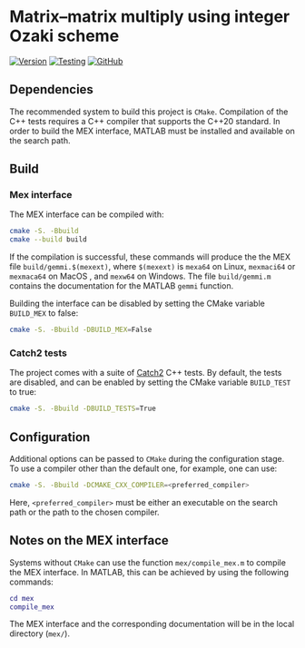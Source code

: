# Matrix–matrix multiply using integer Ozaki scheme

[![Version](https://img.shields.io/github/v/tag/north-numerical-computing/gemmi?label=version)](https://github.com/north-numerical-computing/gemmi/tags)
[![Testing](https://github.com/north-numerical-computing/gemmi/actions/workflows/run_cpp_tests.yml/badge.svg?branch=main)](https://github.com/north-numerical-computing/gemmi/actions/workflows/run_cpp_tests.yml)
[![GitHub](https://img.shields.io/github/license/north-numerical-computing/gemmi)](LICENSE.md)

## Dependencies

The recommended system to build this project is `CMake`. Compilation of the C++ tests requires a C++ compiler that supports the C++20 standard. In order to build the MEX interface, MATLAB must be installed and available on the search path.

## Build

### Mex interface

The MEX interface can be compiled with:
```bash
cmake -S. -Bbuild
cmake --build build
```
If the compilation is successful, these commands will produce the the MEX file `build/gemmi.$(mexext)`, where `$(mexext)` is `mexa64` on Linux, `mexmaci64` or `mexmaca64` on MacOS , and `mexw64` on Windows. The file `build/gemmi.m` contains the documentation for the MATLAB `gemmi` function.

Building the interface can be disabled by setting the CMake variable `BUILD_MEX` to false:
```bash
cmake -S. -Bbuild -DBUILD_MEX=False
```

### Catch2 tests

The project comes with a suite of [Catch2](https://github.com/catchorg/Catch2) C++ tests. By default, the tests are disabled, and can be enabled by setting the CMake variable `BUILD_TEST` to true:
```bash
cmake -S. -Bbuild -DBUILD_TESTS=True
```

## Configuration

Additional options can be passed to `CMake` during the configuration stage. To use a compiler other than the default one, for example, one can use:
```bash
cmake -S. -Bbuild -DCMAKE_CXX_COMPILER=<preferred_compiler>
```
Here, `<preferred_compiler>` must be either an executable on the search path or the path to the chosen compiler.

## Notes on the MEX interface

Systems without `CMake` can use the function `mex/compile_mex.m` to compile the MEX interface. In MATLAB, this can be achieved by using the following commands:
```matlab
cd mex
compile_mex
```
The MEX interface and the corresponding documentation will be in the local directory (`mex/`).
